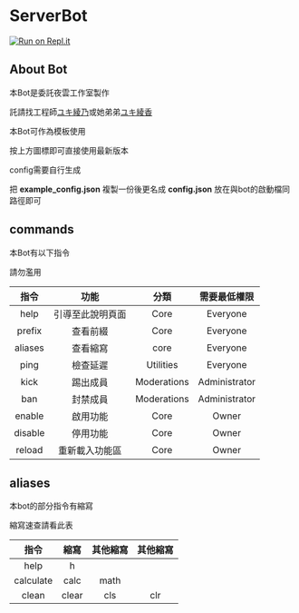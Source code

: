 # ServerBot

[![Run on Repl.it](https://repl.it/badge/github/YeYunStudio/ServerBot)](https://repl.it/github/YeYunStudio/ServerBot)

## About Bot

本Bot是委託夜雲工作室製作

託請找工程師[ユキ綾乃](mailto:sijing10949@gmail.com)或她弟弟[ユキ綾香](mailto:james48118510@gmail.com)

本Bot可作為模板使用

按上方圖標即可直接使用最新版本

config需要自行生成

把 **example_config.json** 複製一份後更名成 **config.json** 放在與bot的啟動檔同路徑即可

## commands

本Bot有以下指令

請勿濫用

指令|功能|分類|需要最低權限
:---:|:---:|:---:|:---:
help|引導至此說明頁面|Core|Everyone
prefix|查看前綴|Core|Everyone
aliases|查看縮寫|core|Everyone
ping|檢查延遲|Utilities|Everyone
kick|踢出成員|Moderations|Administrator
ban|封禁成員|Moderations|Administrator
enable|啟用功能|Core|Owner
disable|停用功能|Core|Owner
reload|重新載入功能區|Core|Owner

## aliases

本bot的部分指令有縮寫

縮寫速查請看此表

指令|縮寫|其他縮寫|其他縮寫
:---:|:---:|:---:|:---:
help|h||
calculate|calc|math|
clean|clear|cls|clr
